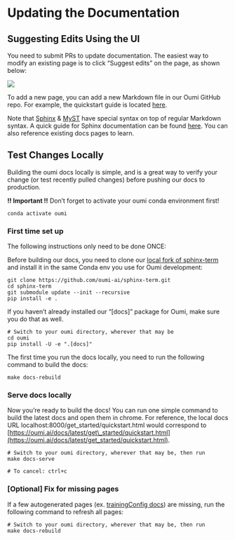 # Updating the Documentation


## Suggesting Edits Using the UI

You need to submit PRs to update documentation. The easiest way to modify an existing page is to click “Suggest edits” on the page, as shown below:

![](/_static/screenshots/suggest_edit.png)

To add a new page, you can add a new Markdown file in our Oumi GitHub repo. For example, the quickstart guide is located [here](https://github.com/oumi-ai/oumi/blame/main/docs/get_started/quickstart.md).

Note that [Sphinx](https://www.sphinx-doc.org/en/master/) & [MyST](https://myst-parser.readthedocs.io/en/latest/) have special syntax on top of regular Markdown syntax. A quick guide for Sphinx documentation can be found [here](https://myst-parser.readthedocs.io/en/latest/syntax/typography.html). You can also reference existing docs pages to learn.


## Test Changes Locally

Building the oumi docs locally is simple, and is a great way to verify your change (or test recently pulled changes) before pushing our docs to production.

**‼️ Important ‼️**
Don’t forget to activate your oumi conda environment first!

```shell
conda activate oumi
```

### First time set up

The following instructions only need to be done ONCE:

Before building our docs, you need to clone our [local fork of sphinx-term](https://github.com/oumi-ai/sphinx-term) and install it in the same Conda env you use for Oumi development:

```shell
git clone https://github.com/oumi-ai/sphinx-term.git
cd sphinx-term
git submodule update --init --recursive
pip install -e .
```

If you haven’t already installed our “\[docs\]” package for Oumi, make sure you do that as well.

```shell
# Switch to your oumi directory, wherever that may be
cd oumi
pip install -U -e ".[docs]"
```

The first time you run the docs locally, you need to run the following command to build the docs:

```shell
make docs-rebuild
```

### Serve docs locally

Now you’re ready to build the docs\! You can run one simple command to build the latest docs and open them in chrome. For reference, the local docs URL localhost:8000/get\_started/quickstart.html would correspond to [https://oumi.ai/docs/latest/get\_started/quickstart.html](https://oumi.ai/docs/latest/get_started/quickstart.html).

```
# Switch to your oumi directory, wherever that may be, then run
make docs-serve

# To cancel: ctrl+c
```

### \[Optional\] Fix for missing pages

If a few autogenerated pages (ex. [trainingConfig docs](https://oumi.ai/docs/latest/api/oumi.core.configs.html#oumi.core.configs.TrainingConfig)) are missing, run the following command to refresh all pages:

```
# Switch to your oumi directory, wherever that may be, then run
make docs-rebuild
```
